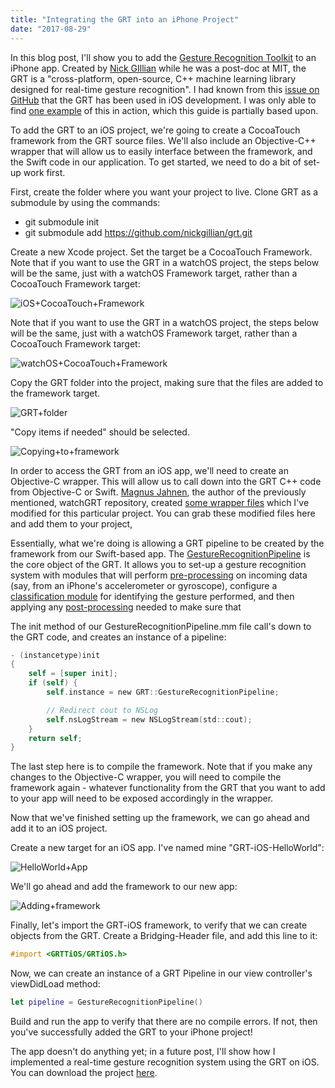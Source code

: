 ```yaml
---
title: "Integrating the GRT into an iPhone Project"
date: "2017-08-29"
---
```


In this blog post, I'll show you to add the [Gesture Recognition Toolkit](https://github.com/nickgillian/grt) to an iPhone app. Created by [Nick GIllian](http://www.nickgillian.com/) while he was a post-doc at MIT, the GRT is a "cross-platform, open-source, C++ machine learning library designed for real-time gesture recognition".  I had known from this [issue on GitHub](https://github.com/nickgillian/grt/issues/24) that the GRT has been used in iOS development. I was only able to find [one example](https://github.com/magnusja/WatchGRT) of this in action, which this guide is partially based upon.

To add the GRT to an iOS project, we're going to create a CocoaTouch framework from the GRT source files. We'll also include an Objective-C++ wrapper that will allow us to easily interface between the framework, and the Swift code in our application. To get started, we need to do a bit of set-up work first.

First, create the folder where you want your project to live. Clone GRT as a submodule by using the commands:

- git submodule init
- git submodule add https://github.com/nickgillian/grt.git

Create a new Xcode project. Set the target be a CocoaTouch Framework. Note that if you want to use the GRT in a watchOS project, the steps below will be the same, just with a watchOS Framework target, rather than a CocoaTouch Framework target:

![iOS+CocoaTouch+Framework](/blog_assets/2017/iOS+CocoaTouch+Framework.jpg)

Note that if you want to use the GRT in a watchOS project, the steps below will be the same, just with a watchOS Framework target, rather than a CocoaTouch Framework target:

![watchOS+CocoaTouch+Framework](/blog_assets/2017/watchOS+CocoaTouch+Framework.jpg)



Copy the GRT folder into the project, making sure that the files are added to the framework target.



![GRT+folder](/blog_assets/2017/GRT+folder.jpg)

"Copy items if needed" should be selected.

![Copying+to+framework](/blog_assets/2017/Copying+to+framework.jpg)

In order to access the GRT from an iOS app, we'll need to create an Objective-C wrapper. This will allow us to call down into the GRT C++ code from Objective-C or Swift. [Magnus Jahnen](https://github.com/magnusja), the author of the previously mentioned, watchGRT repository, created [some wrapper files](https://github.com/magnusja/grt/tree/501160c5883aa030235edaaeab43525866134c6d/iOS/ObjCWrapper) which I've modified for this particular project. You can grab these modified files here and add them to your project,

Essentially, what we're doing is allowing a GRT pipeline to be created by the framework from our Swift-based app. The [GestureRecognitionPipeline](https://github.com/nickgillian/grt/blob/master/GRT/CoreModules/GestureRecognitionPipeline.h) is the core object of the GRT. It allows you to set-up a gesture recognition system with modules that will perform [pre-processing](https://github.com/nickgillian/grt/tree/master/GRT/PreProcessingModules) on incoming data (say, from an iPhone's accelerometer or gyroscope), configure a [classification module](https://github.com/nickgillian/grt/tree/master/GRT/ClassificationModules) for identifying the gesture performed, and then applying any [post-processing](https://github.com/nickgillian/grt/tree/master/GRT/PostProcessingModules) needed to make sure that

The init method of our GestureRecognitionPipeline.mm file call's down to the GRT code, and creates an instance of a pipeline:

```objective-c
- (instancetype)init
{
    self = [super init];
    if (self) {
        self.instance = new GRT::GestureRecognitionPipeline;

        // Redirect cout to NSLog
        self.nsLogStream = new NSLogStream(std::cout);
    }
    return self;
}
```



The last step here is to compile the framework. Note that if you make any changes to the Objective-C wrapper, you will need to compile the framework again - whatever functionality from the GRT that you want to add to your app will need to be exposed accordingly in the wrapper.

Now that we've finished setting up the framework, we can go ahead and add it to an iOS project.

Create a new target for an iOS app. I've named mine "GRT-iOS-HelloWorld":

![HelloWorld+App](/blog_assets/2017/HelloWorld+App.jpg)

We'll go ahead and add the framework to our new app:

![Adding+framework](/blog_assets/2017/Adding+framework.jpg)

Finally, let's import the GRT-iOS framework, to verify that we can create objects from the GRT. Create a Bridging-Header file, and add this line to it:



```objective-c
#import <GRTTiOS/GRTiOS.h>
```



Now, we can create an instance of a GRT Pipeline in our view controller's viewDidLoad method:



```swift
let pipeline = GestureRecognitionPipeline()
```



Build and run the app to verify that there are no compile errors. If not, then you've successfully added the GRT to your iPhone project!

The app doesn't do anything yet; in a future post, I'll show how I implemented a real-time gesture recognition system using the GRT on iOS. You can download the project [here](https://github.com/narner/GRT-iOS-HelloWorld).

